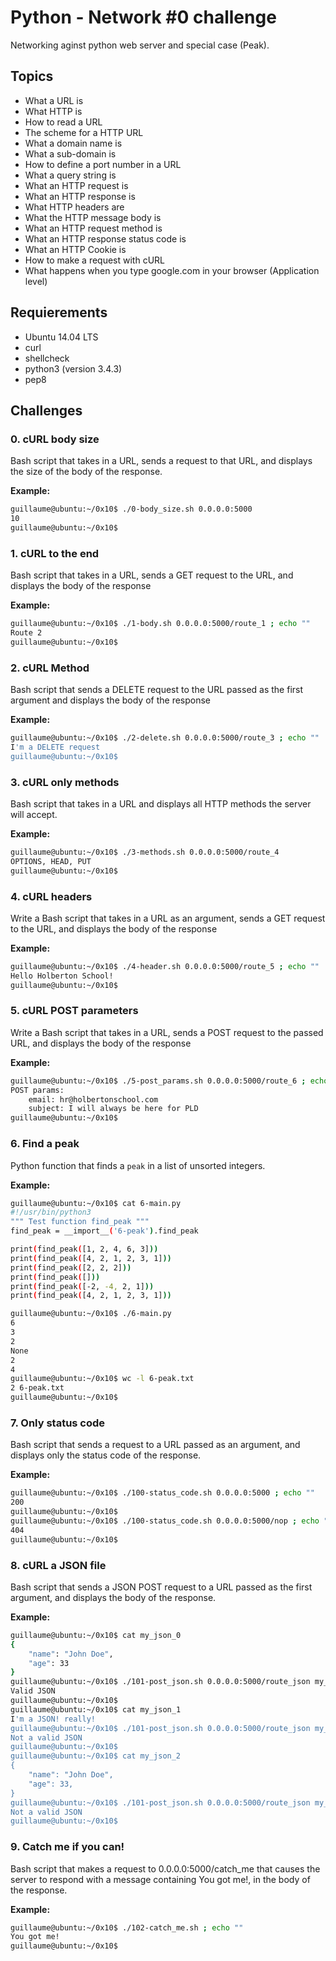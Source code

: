# Python - Network #0 challenge
Networking aginst python web server and special case (Peak).

## Topics
- What a URL is
- What HTTP is
- How to read a URL
- The scheme for a HTTP URL
- What a domain name is
- What a sub-domain is
- How to define a port number in a URL
- What a query string is
- What an HTTP request is
- What an HTTP response is
- What HTTP headers are
- What the HTTP message body is
- What an HTTP request method is
- What an HTTP response status code is
- What an HTTP Cookie is
- How to make a request with cURL
- What happens when you type google.com in your browser (Application level)

## Requierements
- Ubuntu 14.04 LTS
- curl
- shellcheck
- python3 (version 3.4.3)
- pep8

## Challenges

###  0. cURL body size

Bash script that takes in a URL, sends a request to that URL, and displays the size of the body of the response.

**Example:**
```bash wrap
guillaume@ubuntu:~/0x10$ ./0-body_size.sh 0.0.0.0:5000
10
guillaume@ubuntu:~/0x10$ 
```

###  1. cURL to the end

Bash script that takes in a URL, sends a GET request to the URL, and displays the body of the response

**Example:**
```bash wrap
guillaume@ubuntu:~/0x10$ ./1-body.sh 0.0.0.0:5000/route_1 ; echo ""
Route 2
guillaume@ubuntu:~/0x10$ 
```

###  2. cURL Method

Bash script that sends a DELETE request to the URL passed as the first argument and displays the body of the response

**Example:**
```bash wrap
guillaume@ubuntu:~/0x10$ ./2-delete.sh 0.0.0.0:5000/route_3 ; echo ""
I'm a DELETE request
guillaume@ubuntu:~/0x10$ 
```

###  3. cURL only methods

Bash script that takes in a URL and displays all HTTP methods the server will accept.

**Example:**
```bash wrap
guillaume@ubuntu:~/0x10$ ./3-methods.sh 0.0.0.0:5000/route_4
OPTIONS, HEAD, PUT
guillaume@ubuntu:~/0x10$ 
```

###  4. cURL headers

Write a Bash script that takes in a URL as an argument, sends a GET request to the URL, and displays the body of the response

**Example:**
```bash wrap
guillaume@ubuntu:~/0x10$ ./4-header.sh 0.0.0.0:5000/route_5 ; echo ""
Hello Holberton School!
guillaume@ubuntu:~/0x10$ 
```

###  5. cURL POST parameters

Write a Bash script that takes in a URL, sends a POST request to the passed URL, and displays the body of the response

**Example:**
```bash wrap
guillaume@ubuntu:~/0x10$ ./5-post_params.sh 0.0.0.0:5000/route_6 ; echo ""
POST params:
    email: hr@holbertonschool.com
    subject: I will always be here for PLD
guillaume@ubuntu:~/0x10$
```

###  6. Find a peak

Python function that finds a `peak` in a list of unsorted integers.

**Example:**
```bash wrap
guillaume@ubuntu:~/0x10$ cat 6-main.py
#!/usr/bin/python3
""" Test function find_peak """
find_peak = __import__('6-peak').find_peak

print(find_peak([1, 2, 4, 6, 3]))
print(find_peak([4, 2, 1, 2, 3, 1]))
print(find_peak([2, 2, 2]))
print(find_peak([]))
print(find_peak([-2, -4, 2, 1]))
print(find_peak([4, 2, 1, 2, 3, 1]))

guillaume@ubuntu:~/0x10$ ./6-main.py
6
3
2
None
2
4
guillaume@ubuntu:~/0x10$ wc -l 6-peak.txt 
2 6-peak.txt
guillaume@ubuntu:~/0x10$
```

###  7. Only status code

Bash script that sends a request to a URL passed as an argument, and displays only the status code of the response.

**Example:**
```bash wrap
guillaume@ubuntu:~/0x10$ ./100-status_code.sh 0.0.0.0:5000 ; echo ""
200
guillaume@ubuntu:~/0x10$ 
guillaume@ubuntu:~/0x10$ ./100-status_code.sh 0.0.0.0:5000/nop ; echo ""
404
guillaume@ubuntu:~/0x10$ 
```

###  8. cURL a JSON file

Bash script that sends a JSON POST request to a URL passed as the first argument, and displays the body of the response.

**Example:**
```bash wrap
guillaume@ubuntu:~/0x10$ cat my_json_0
{
    "name": "John Doe",
    "age": 33
}
guillaume@ubuntu:~/0x10$ ./101-post_json.sh 0.0.0.0:5000/route_json my_json_0 ; echo ""
Valid JSON
guillaume@ubuntu:~/0x10$ 
guillaume@ubuntu:~/0x10$ cat my_json_1
I'm a JSON! really!
guillaume@ubuntu:~/0x10$ ./101-post_json.sh 0.0.0.0:5000/route_json my_json_1 ; echo ""
Not a valid JSON
guillaume@ubuntu:~/0x10$ 
guillaume@ubuntu:~/0x10$ cat my_json_2
{
    "name": "John Doe",
    "age": 33,
}
guillaume@ubuntu:~/0x10$ ./101-post_json.sh 0.0.0.0:5000/route_json my_json_2 ; echo ""
Not a valid JSON
guillaume@ubuntu:~/0x10$ 
```

###  9. Catch me if you can!

Bash script that makes a request to 0.0.0.0:5000/catch_me that causes the server to respond with a message containing You got me!, in the body of the response.

**Example:**
```bash wrap
guillaume@ubuntu:~/0x10$ ./102-catch_me.sh ; echo ""
You got me!
guillaume@ubuntu:~/0x10$ 
```
